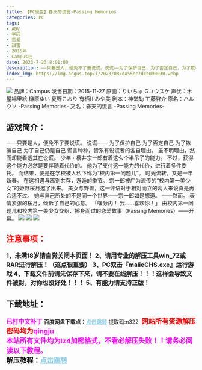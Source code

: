```yaml
---
title: 【PC硬盘】春天的谎言-Passing Memories
categories: PC
tags:
- ADV
- 学园
- 恋爱
- 甜蜜
- 2015年
- Campus社
date: 2023-7-23 8:01:00
description: ——只要是人，便免不了要说谎。说谎——为了保护自己，为了否定自己，为了欺骗自己，为了自己仍是自己。谎言种种，皆系有说谎者的各自理由。虽不明理由，然而却能看透其在说谎。
index_img: https://img.acgus.top/i/2023/08/da55ec7dcb090030.webp
---
```

![](https://img.acgus.top/i/2023/08/da55ec7dcb090030.webp)
品牌：Campus
发售日期：2015-11-27
原画：りいちゅ Gユウスケ
声优：木屋場里絵 榊原ゆい 夏野こおり 有栖川みや美
剧本：神堂劾 工藤啓介
原名：ハルウソ -Passing Memories-
又名：春天的谎言 -Passing Memories-

## 游戏简介：
——只要是人，便免不了要说谎。
说谎——
为了保护自己
为了否定自己
为了欺骗自己
为了自己仍是自己
谎言种种，皆系有说谎者的各自理由。
虽不明理由，然而却能看透其在说谎。
少年・櫻井宗一郎有着这么个半吊子的能力。
不过，获得这个能力必然是要伴随着代价的。
他为了支付这一能力的代价，进行着多件委托。
而结果，便是在学校被人私下称为“校内第一问题儿”。
时光流转，又是一年新春。
在这相遇与离别共存，邂逅的季节。
宗一郎被广为流传的“校内第一美少女”的姫野桜月邀了出来。
美女与野兽，这一评语对于相对而立的两人来说真是再合适不过。
她与自己所处的不是同一个世界——宗一郎如是想道。
——然而。
表情紧张的桜月，倾诉了自己的心意。
「嘿分内！ 我……喜欢你！」
由校内第一问题儿和校内第一美少女交织、擦身而过的恋爱故事（Passing Memories）——开幕。
![](https://img.acgus.top/i/2023/08/ae8ebf6e1b090037.webp)
![](https://img.acgus.top/i/2023/08/24518f7257090035.webp)
![](https://img.acgus.top/i/2023/08/87ca968aef090033.webp)




## <font color=#FF0000 >注意事项：</font>
<font size=3><b>1、未满18岁请自觉关闭本页面！
2、请用专业的解压工具win_7Z或RAR进行解压！（这点很重要）
3、PC双击『malieCHS.exe』运行游戏
4、下载文件前请先保存下来，请不要在线解压！！！这样会导致文件被封，对你也没好处！！！
5、有能力请支持正版！</b></font>

## 下载地址：
<font color=#FF00FF size=3><b>已打中文补丁</b></font>
<b>百度网盘下载点：</b><a href="https://pan.baidu.com/s/1-KkWU4zj57a2S0bsMHKeQQ?pwd=n322" style="color: #87CEEB;"><b>点击跳转</b></a> 提取码:n322
<a style="padding: 0" href="https://post.qingju.org/AD/"><img style="max-width:100%" src="https://img.acgus.top/i/2024/07/478f689b8021d8d499ab43d21acf137a.gif" alt=""></a>
<b><font color=#FF0000 size=4>网站所有资源解压密码均为</b></font><b><font color=#FF00FF size=4>qingju</font><font color=#FF0000 ></font></b><br><b><font color=#FF00FF size=4>本站所有文件均为lz4加密格式，不看必解压失败！！请务必阅读以下教程。</b></font><br><b><font color=#000 size=4>解压教程：</b><a href="https://post.qingju.org/tutorial/000/" style="color: #87CEEB;"><b>点击跳转</b></a>
